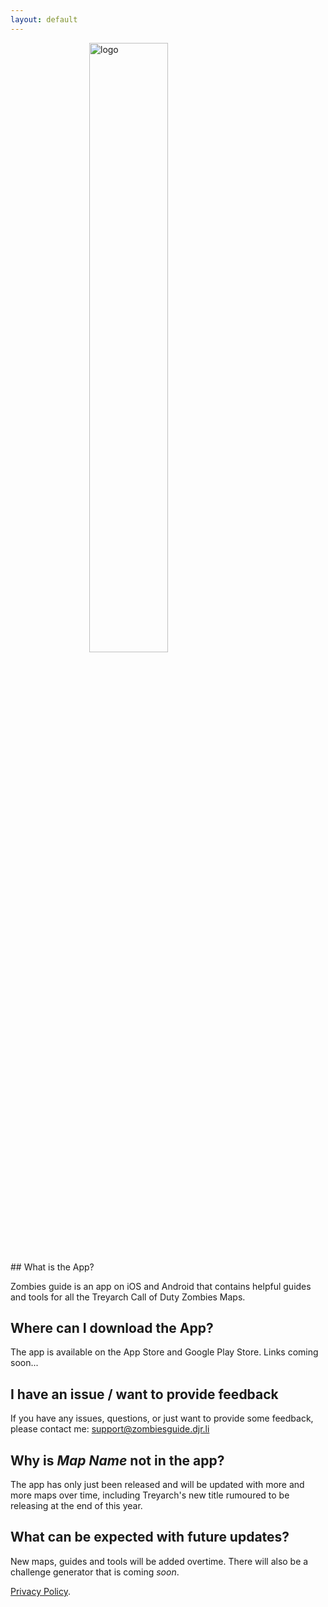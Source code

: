 ```yaml
---
layout: default
---
```


<img width="200" alt="logo" style="display: block; margin-left: auto; margin-right: auto; width: 50%" src="https://zombiesguide.djr.li/logo.png">
## What is the App? 

Zombies guide is an app on iOS and Android that contains helpful guides and tools for all the Treyarch Call of Duty Zombies Maps.

## Where can I download the App?
The app is available on the App Store and Google Play Store. Links coming soon...

## I have an issue / want to provide feedback
If you have any issues, questions, or just want to provide some feedback, please contact me: <support@zombiesguide.djr.li>

## Why is *Map Name* not in the app?
The app has only just been released and will be updated with more and more maps over time, including Treyarch's new title rumoured to be releasing at the end of this year.

## What can be expected with future updates?
New maps, guides and tools will be added overtime. There will also be a challenge generator that is coming *soon*.



[Privacy Policy](./privacy-policy.md).
